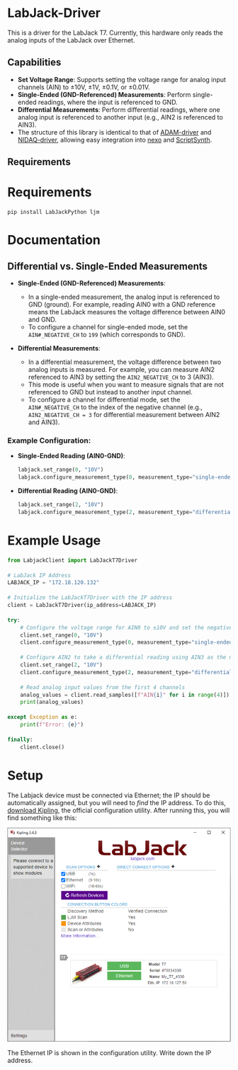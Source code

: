 # LabJack-Driver

This is a driver for the LabJack T7. Currently, this hardware only reads the analog inputs of the LabJack over Ethernet.

## Capabilities
- **Set Voltage Range**: Supports setting the voltage range for analog input channels (AIN) to ±10V, ±1V, ±0.1V, or ±0.01V.
- **Single-Ended (GND-Referenced) Measurements**: Perform single-ended readings, where the input is referenced to GND.
- **Differential Measurements**: Perform differential readings, where one analog input is referenced to another input (e.g., AIN2 is referenced to AIN3).
- The structure of this library is identical to that of [ADAM-driver](https://github.com/spanio/ADAM-driver) and [NIDAQ-driver](https://github.com/spanio/NIDAQ-driver), allowing easy integration into [nexo](https://github.com/spanio/nexo) and [ScriptSynth](https://github.com/spanio/ScriptSynth).

## Requirements



# Requirements
```
pip install LabJackPython ljm
```

# Documentation

## Differential vs. Single-Ended Measurements

- **Single-Ended (GND-Referenced) Measurements**: 
  - In a single-ended measurement, the analog input is referenced to GND (ground). For example, reading AIN0 with a GND reference means the LabJack measures the voltage difference between AIN0 and GND.
  - To configure a channel for single-ended mode, set the `AIN#_NEGATIVE_CH` to `199` (which corresponds to GND).

- **Differential Measurements**: 
  - In a differential measurement, the voltage difference between two analog inputs is measured. For example, you can measure AIN2 referenced to AIN3 by setting the `AIN2_NEGATIVE_CH` to 3 (AIN3).
  - This mode is useful when you want to measure signals that are not referenced to GND but instead to another input channel.
  - To configure a channel for differential mode, set the `AIN#_NEGATIVE_CH` to the index of the negative channel (e.g., `AIN2_NEGATIVE_CH = 3` for differential measurement between AIN2 and AIN3).

### Example Configuration:
- **Single-Ended Reading (AIN0-GND)**:
  ```python
  labjack.set_range(0, "10V")
  labjack.configure_measurement_type(0, measurement_type="single-ended")
- **Differential Reading (AIN0-GND)**:
  ```python
  labjack.set_range(2, "10V")
  labjack.configure_measurement_type(2, measurement_type="differential", differential_negative_channel=3)
  ```

# Example Usage
```python
from LabjackClient import LabJackT7Driver

# LabJack IP Address
LABJACK_IP = "172.18.120.132"

# Initialize the LabJackT7Driver with the IP address
client = LabJackT7Driver(ip_address=LABJACK_IP)

try:
    # Configure the voltage range for AIN0 to ±10V and set the negative channel to GND (single-ended)
    client.set_range(0, "10V")
    client.configure_measurement_type(0, measurement_type="single-ended")

    # Configure AIN2 to take a differential reading using AIN3 as the negative channel
    client.set_range(2, "10V")
    client.configure_measurement_type(2, measurement_type="differential", differential_negative_channel=3)

    # Read analog input values from the first 4 channels
    analog_values = client.read_samples([f"AIN{i}" for i in range(4)])
    print(analog_values)

except Exception as e:
    print(f"Error: {e}")

finally:
    client.close()

```
# Setup

The Labjack device must be connected via Ethernet; the IP should be automatically assigned, but you will need to _find_ the IP address. To do this, [download Kipling](https://github.com/labjack/labjack_kipling), the official configuration utility. After running this, you will find something like this:

![Kipling screenshot](/Docu/LabjackKipling.PNG)

The Ethernet IP is shown in the configuration utility. Write down the IP address.